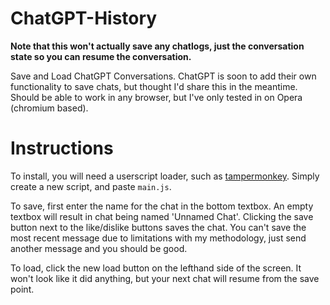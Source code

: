 # ChatGPT-History
**Note that this won't actually save any chatlogs, just the conversation state so you can resume the conversation.**

Save and Load ChatGPT Conversations. ChatGPT is soon to add their own functionality to save chats, but thought I'd share this in the meantime. Should be able to work in any browser, but I've only tested in on Opera (chromium based).

# Instructions

To install, you will need a userscript loader, such as [tampermonkey](https://www.tampermonkey.net/). Simply create a new script, and paste `main.js`.

To save, first enter the name for the chat in the bottom textbox. An empty textbox will result in chat being named 'Unnamed Chat'. Clicking the save button next to the like/dislike buttons saves the chat. You can't save the most recent message due to limitations with my methodology, just send another message and you should be good.

To load, click the new load button on the lefthand side of the screen. It won't look like it did anything, but your next chat will resume from the save point.
